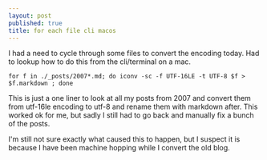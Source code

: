 ```yaml
---
layout: post
published: true
title: for each file cli macos
---
```

I had a need to cycle through some files to convert the encoding today. Had to lookup how to do this from the cli/terminal on a mac.

``` shell
for f in ./_posts/2007*.md; do iconv -sc -f UTF-16LE -t UTF-8 $f > $f.markdown ; done
```

This is just a one liner to look at all my posts from 2007 and convert them from utf-16le encoding to utf-8 and rename them with markdown after. This worked ok for me, but sadly I still had to go back and manually fix a bunch of the posts.

I'm still not sure exactly what caused this to happen, but I suspect it is because I have been machine hopping while I convert the old blog.
